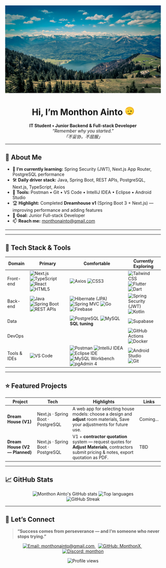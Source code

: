 <p align="center">
  <img src="./assets/headerImg.jpg" alt="header image"/>
</p>

<h1 align="center">Hi, I’m Monthon Ainto <img height="30" src="./assets/512.gif" /></h1>

<p align="center">
  <strong>IT Student • Junior Backend & Full-stack Developer</strong><br/>
  <em>“Remember why you started.”</em><br/>
  <em>「不妥协，不屈服」</em>
</p>

---

## 🚀 About Me
- 🌱 **I’m currently learning:** Spring Security (JWT), Next.js App Router, PostgreSQL performance 
- 🛠 **Daily driver stack:** Java, Spring Boot, REST APIs, PostgreSQL, Next.js, TypeScript, Axios
- 🔧 **Tools:** Postman • Git • VS Code • IntelliJ IDEA • Eclipse • Android Studio 
- 🏆 **Highlight:** Completed **Dreamhouse v1** (Spring Boot 3 + Next.js) — improving performance and adding features
- 🎯 **Goal:** Junior Full-stack Developer
- 📫 **Reach me:** [monthonainto@gmail.com](mailto:monthonainto@gmail.com)

---

---

## 🧰 Tech Stack & Tools
<div align="center">

| Domain | Primary | Comfortable | Currently Exploring |
|--------|---------|-------------|---------------------|
| Front-end | ![Next.js](https://img.shields.io/badge/Next.js-000?logo=nextdotjs) ![TypeScript](https://img.shields.io/badge/TypeScript-3178C6?logo=typescript&logoColor=white) ![React](https://img.shields.io/badge/React-20232A?logo=react&logoColor=61DAFB) ![HTML5](https://img.shields.io/badge/HTML5-E34F26?logo=html5&logoColor=white) | ![Axios](https://img.shields.io/badge/Axios-5A29E4?logo=axios&logoColor=white) ![CSS3](https://img.shields.io/badge/CSS3-1572B6?logo=css3&logoColor=white) | ![Tailwind CSS](https://img.shields.io/badge/Tailwind-06B6D4?logo=tailwindcss&logoColor=white) ![Flutter](https://img.shields.io/badge/Flutter-02569B?logo=flutter&logoColor=white) ![Dart](https://img.shields.io/badge/Dart-0175C2?logo=dart&logoColor=white) |
| Back-end | ![Java](https://img.shields.io/badge/Java-007396?logo=java&logoColor=white) ![Spring Boot](https://img.shields.io/badge/Spring%20Boot-6DB33F?logo=springboot&logoColor=white) ![REST APIs](https://img.shields.io/badge/REST%20APIs-000000) | ![Hibernate (JPA)](https://img.shields.io/badge/Hibernate-59666C?logo=hibernate&logoColor=white) ![Spring MVC](https://img.shields.io/badge/Spring%20MVC-6DB33F?logo=spring&logoColor=white) ![Go](https://img.shields.io/badge/Go-00ADD8?logo=go&logoColor=white) ![Firebase](https://img.shields.io/badge/Firebase-FFCA28?logo=firebase&logoColor=000) | ![Spring Security (JWT)](https://img.shields.io/badge/Spring%20Security-6DB33F?logo=springsecurity&logoColor=white) ![Kotlin](https://img.shields.io/badge/Kotlin-7F52FF?logo=kotlin&logoColor=white) |
| Data |  | ![PostgreSQL](https://img.shields.io/badge/PostgreSQL-4169E1?logo=postgresql&logoColor=white) ![MySQL](https://img.shields.io/badge/MySQL-4479A1?logo=mysql&logoColor=white) **SQL tuning** | ![Supabase](https://img.shields.io/badge/Supabase-3ECF8E?logo=supabase&logoColor=white) |
| DevOps |  |  | ![GitHub Actions](https://img.shields.io/badge/GitHub%20Actions-2088FF?logo=githubactions&logoColor=white) ![Docker](https://img.shields.io/badge/Docker-2496ED?logo=docker&logoColor=white) |
| Tools & IDEs | ![VS Code](https://img.shields.io/badge/VS%20Code-007ACC?logo=visualstudiocode&logoColor=white) | ![Postman](https://img.shields.io/badge/Postman-FF6C37?logo=postman&logoColor=white) ![IntelliJ IDEA](https://img.shields.io/badge/IntelliJ%20IDEA-000000?logo=intellijidea&logoColor=white) ![Eclipse IDE](https://img.shields.io/badge/Eclipse%20IDE-2C2255?logo=eclipseide&logoColor=white) ![MySQL Workbench](https://img.shields.io/badge/MySQL%20Workbench-4479A1?logo=mysql&logoColor=white) ![pgAdmin 4](https://img.shields.io/badge/pgAdmin%204-316192?logo=postgresql&logoColor=white) | ![Android Studio](https://img.shields.io/badge/Android%20Studio-3DDC84?logo=androidstudio&logoColor=white) ![Git](https://img.shields.io/badge/Git-F05032?logo=git&logoColor=white) |

</div>


---

## ⭐ Featured Projects
| Project | Tech | Highlights | Links |
|---------|------|-----------|-------|
| **Dream House (V1)** | Next.js · Spring Boot · PostgreSQL | A web app for selecting house models: choose a design and **adjust** room materials, Save your adjustments for future use. | Coming... |
| **Dream House (V2 — Planned)** | Next.js · Spring Boot · PostgreSQL | V1 + **contractor quotation** system — request quotes for **Adjust Materials**, contractors submit pricing & notes, export quotation as PDF. | TBD |

---

## 📈 GitHub Stats
<div align="center">
  <img height="165" src="https://github-readme-stats.vercel.app/api?username=MonthonX&show_icons=true&rank_icon=github&include_all_commits=true&count_private=true&theme=transparent&hide_border=true&custom_title=Monthon%20Ainto%27s%20GitHub%20Stats" alt="Monthon Ainto's GitHub stats" />
  <img height="165" src="https://github-readme-stats.vercel.app/api/top-langs/?username=MonthonX&layout=compact&langs_count=8&theme=transparent&hide_border=true" alt="Top languages" />
  <br/>
  <img height="165" src="https://streak-stats.demolab.com?user=MonthonX&theme=transparent&hide_border=true&v=1" alt="GitHub Streak" />
</div>

---

## 🤝 Let’s Connect
> **“Success comes from perseverance — and I’m someone who never stops trying.”**

<p align="center">
  <a href="mailto:monthonainto@gmail.com">
    <img alt="Email: monthonainto@gmail.com" src="https://img.shields.io/badge/Email-monthonainto%40gmail.com-D14836?logo=gmail&logoColor=white&style=for-the-badge">
  </a>
  &nbsp;
  <a href="https://github.com/MonthonX">
    <img alt="GitHub: MonthonX" src="https://img.shields.io/badge/GitHub-MonthonX-181717?logo=github&logoColor=white&style=for-the-badge">
  </a>
  &nbsp;
  <a href="#" title="Discord: monthon">
    <img alt="Discord: monthon" src="https://img.shields.io/badge/Discord-monthon-5865F2?logo=discord&logoColor=white&style=for-the-badge">
  </a>
</p>

<p align="center">
  <img src="https://komarev.com/ghpvc/?username=MonthonX&label=Profile%20views&color=0e75b6&style=flat-square" alt="Profile views"/>
</p>


